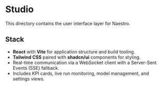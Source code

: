# Studio

This directory contains the user interface layer for Naestro.

## Stack

- **React** with **Vite** for application structure and build tooling.
- **Tailwind CSS** paired with **shadcn/ui** components for styling.
- Real-time communication via a WebSocket client with a Server-Sent Events (SSE) fallback.
- Includes KPI cards, live run monitoring, model management, and settings views.

